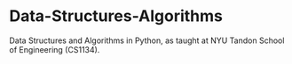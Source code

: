 # Data-Structures-Algorithms
Data Structures and Algorithms in Python, as taught at NYU Tandon School of Engineering (CS1134).
